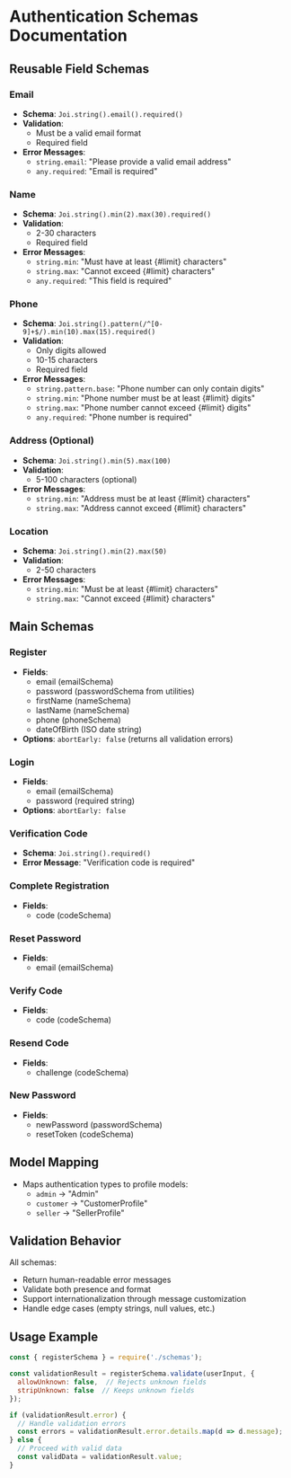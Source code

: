# Authentication Schemas Documentation

## Reusable Field Schemas

### Email
- **Schema**: `Joi.string().email().required()`
- **Validation**:
  - Must be a valid email format
  - Required field
- **Error Messages**:
  - `string.email`: "Please provide a valid email address"
  - `any.required`: "Email is required"

### Name
- **Schema**: `Joi.string().min(2).max(30).required()`
- **Validation**:
  - 2-30 characters
  - Required field
- **Error Messages**:
  - `string.min`: "Must have at least {#limit} characters"
  - `string.max`: "Cannot exceed {#limit} characters"
  - `any.required`: "This field is required"

### Phone
- **Schema**: `Joi.string().pattern(/^[0-9]+$/).min(10).max(15).required()`
- **Validation**:
  - Only digits allowed
  - 10-15 characters
  - Required field
- **Error Messages**:
  - `string.pattern.base`: "Phone number can only contain digits"
  - `string.min`: "Phone number must be at least {#limit} digits"
  - `string.max`: "Phone number cannot exceed {#limit} digits"
  - `any.required`: "Phone number is required"

### Address (Optional)
- **Schema**: `Joi.string().min(5).max(100)`
- **Validation**:
  - 5-100 characters (optional)
- **Error Messages**:
  - `string.min`: "Address must be at least {#limit} characters"
  - `string.max`: "Address cannot exceed {#limit} characters"

### Location
- **Schema**: `Joi.string().min(2).max(50)`
- **Validation**:
  - 2-50 characters
- **Error Messages**:
  - `string.min`: "Must be at least {#limit} characters"
  - `string.max`: "Cannot exceed {#limit} characters"

## Main Schemas

### Register
- **Fields**:
  - email (emailSchema)
  - password (passwordSchema from utilities)
  - firstName (nameSchema)
  - lastName (nameSchema)
  - phone (phoneSchema)
  - dateOfBirth (ISO date string)
- **Options**: `abortEarly: false` (returns all validation errors)

### Login
- **Fields**:
  - email (emailSchema)
  - password (required string)
- **Options**: `abortEarly: false`

### Verification Code
- **Schema**: `Joi.string().required()`
- **Error Message**: "Verification code is required"

### Complete Registration
- **Fields**:
  - code (codeSchema)

### Reset Password
- **Fields**:
  - email (emailSchema)

### Verify Code
- **Fields**:
  - code (codeSchema)

### Resend Code
- **Fields**:
  - challenge (codeSchema)

### New Password
- **Fields**:
  - newPassword (passwordSchema)
  - resetToken (codeSchema)

## Model Mapping
- Maps authentication types to profile models:
  - `admin` → "Admin"
  - `customer` → "CustomerProfile"
  - `seller` → "SellerProfile"

## Validation Behavior
All schemas:
- Return human-readable error messages
- Validate both presence and format
- Support internationalization through message customization
- Handle edge cases (empty strings, null values, etc.)

## Usage Example
```javascript
const { registerSchema } = require('./schemas');

const validationResult = registerSchema.validate(userInput, {
  allowUnknown: false,  // Rejects unknown fields
  stripUnknown: false  // Keeps unknown fields
});

if (validationResult.error) {
  // Handle validation errors
  const errors = validationResult.error.details.map(d => d.message);
} else {
  // Proceed with valid data
  const validData = validationResult.value;
}